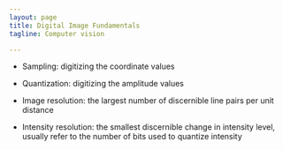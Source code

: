 ```yaml
---
layout: page
title: Digital Image Fundamentals
tagline: Computer vision

---
```


- Sampling: digitizing the coordinate values 
- Quantization: digitizing the amplitude values

- Image resolution: the largest number of discernible line pairs per unit distance 
- Intensity resolution: the smallest discernible change in intensity level, usually refer to the number of bits used to quantize intensity


